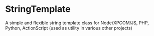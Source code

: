 # StringTemplate

A simple and flexible string template class for Node/XPCOM/JS, PHP, Python, ActionScript (used as utility in various other projects)
